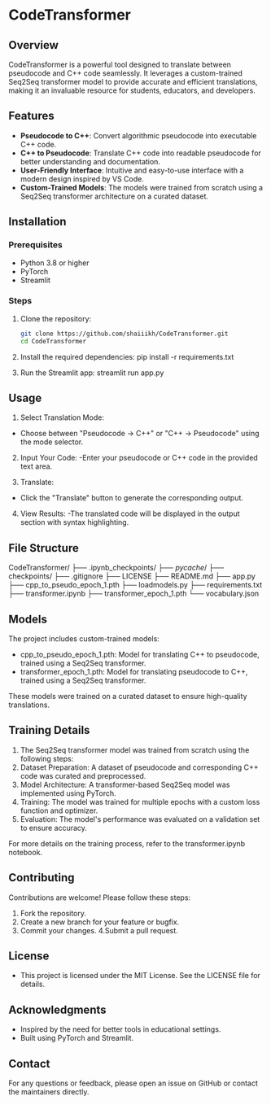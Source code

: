 # CodeTransformer

## Overview
CodeTransformer is a powerful tool designed to translate between pseudocode and C++ code seamlessly. It leverages a custom-trained Seq2Seq transformer model to provide accurate and efficient translations, making it an invaluable resource for students, educators, and developers.

## Features
- **Pseudocode to C++**: Convert algorithmic pseudocode into executable C++ code.
- **C++ to Pseudocode**: Translate C++ code into readable pseudocode for better understanding and documentation.
- **User-Friendly Interface**: Intuitive and easy-to-use interface with a modern design inspired by VS Code.
- **Custom-Trained Models**: The models were trained from scratch using a Seq2Seq transformer architecture on a curated dataset.

## Installation

### Prerequisites
- Python 3.8 or higher
- PyTorch
- Streamlit

### Steps
1. Clone the repository:
   ```bash
   git clone https://github.com/shaiiikh/CodeTransformer.git
   cd CodeTransformer

2. Install the required dependencies:
        pip install -r requirements.txt

3. Run the Streamlit app:
        streamlit run app.py



## Usage
1. Select Translation Mode:
- Choose between "Pseudocode → C++" or "C++ → Pseudocode" using the mode selector.

2. Input Your Code:
-Enter your pseudocode or C++ code in the provided text area.

3. Translate:
- Click the "Translate" button to generate the corresponding output.

4. View Results:
-The translated code will be displayed in the output section with syntax highlighting.


## File Structure
CodeTransformer/
├── .ipynb_checkpoints/
├── _pycache_/
├── checkpoints/
├── .gitignore
├── LICENSE
├── README.md
├── app.py
├── cpp_to_pseudo_epoch_1.pth
├── loadmodels.py
├── requirements.txt
├── transformer.ipynb
├── transformer_epoch_1.pth
└── vocabulary.json


## Models
The project includes custom-trained models:

- cpp_to_pseudo_epoch_1.pth: Model for translating C++ to pseudocode, trained using a Seq2Seq transformer.
- transformer_epoch_1.pth: Model for translating pseudocode to C++, trained using a Seq2Seq transformer.

These models were trained on a curated dataset to ensure high-quality translations.


## Training Details
1. The Seq2Seq transformer model was trained from scratch using the following steps:
2. Dataset Preparation: A dataset of pseudocode and corresponding C++ code was curated and preprocessed.
3. Model Architecture: A transformer-based Seq2Seq model was implemented using PyTorch.
4. Training: The model was trained for multiple epochs with a custom loss function and optimizer.
5. Evaluation: The model's performance was evaluated on a validation set to ensure accuracy.

For more details on the training process, refer to the transformer.ipynb notebook.


## Contributing
Contributions are welcome! Please follow these steps:

1. Fork the repository.
2. Create a new branch for your feature or bugfix.
3. Commit your changes.
4.Submit a pull request.

## License
- This project is licensed under the MIT License. See the LICENSE file for details.

## Acknowledgments
- Inspired by the need for better tools in educational settings.
- Built using PyTorch and Streamlit.

## Contact
For any questions or feedback, please open an issue on GitHub or contact the maintainers directly. 

